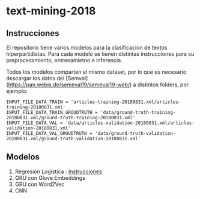 # text-mining-2018

## Instrucciones

El repositorio tiene varios modelos para la clasificacion de textos hiperpartidistas. 
Para cada modelo se tienen distintas instrucciones para su preprocesamiento, entrenamietno e inferencia.

Todos los modelos comparten el mismo dataset, por lo que es necesario descargar los datos del [Semval]
(https://pan.webis.de/semeval19/semeval19-web/) a distintos folders, por ejemplo:
```
INPUT_FILE_DATA_TRAIN = 'articles-training-20180831.xml/articles-training-20180831.xml'
INPUT_FILE_DATA_TRAIN_GROUDTRUTH = 'data/ground-truth-training-20180831.xml/ground-truth-training-20180831.xml'
INPUT_FILE_DATA_VAL = 'data/articles-validation-20180831.xml/articles-validation-20180831.xml'
INPUT_FILE_DATA_VAL_GROUDTRUTH = 'data/ground-truth-validation-20180831.xml/ground-truth-validation-20180831.xml'
```
## Modelos
1. Regresion Logistica : [Instrucciones](LogReg.md)
2. GRU con Glove Embeddings
3. GRU con Word2Vec
4. CNN
